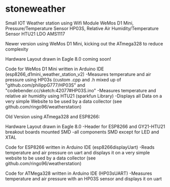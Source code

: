 # stoneweather
Small IOT Weather station using Wifi Module WeMos D1 Mini, Pressure/Temperature Sensor HP03S, Relative Air Humidity/Temperature Sensor HTU21 LDO AMS1117

Newer version using WeMos D1 Mini, kicking out the ATmega328 to reduce complexity

Hardware Layout drawn in Eagle 8.0
coming soon!

Code for WeMos D1 Mini written in Arduino IDE (esp8266_d1mini_weather_station_v2)
-Measures temperature and air pressure using HP03s (custom .cpp and .h mixed up of "github.com/philippG777/HP03S" and "codebender.cc/sketch:42077#HP03S.ino"
-Measures temperature and relative air humidity using HTU21 (sparkfun Library)
-Displays all Data on a very simple Website to be used by a data collector (see github.com/ringo96/weatherstation)


Old Version using ATmega328 and ESP8266:

Hardware Layout drawn in Eagle 8.0
-Header for ESP8266 and GY21-HTU21 breakout boards mounted SMD
-all components SMD except for LED and XTAL

Code for ESP8266 written in Arduino IDE (esp8266displayUart)
-Reads temperature and air pressure on uart and displays it on a very simple website to be used by a data collector (see github.com/ringo96/weatherstation)

Code for ATMega328 written in Arduino IDE (HP03sUART)
-Measures temperature and air pressure with an HP03S sensor and displays it on uart
